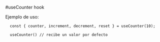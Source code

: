 #useCounter hook

Ejemplo de uso:
```
  const { counter, increment, decrement, reset } = useCounter(10);

```
```
  useCounter() // recibe un valor por defecto
```

